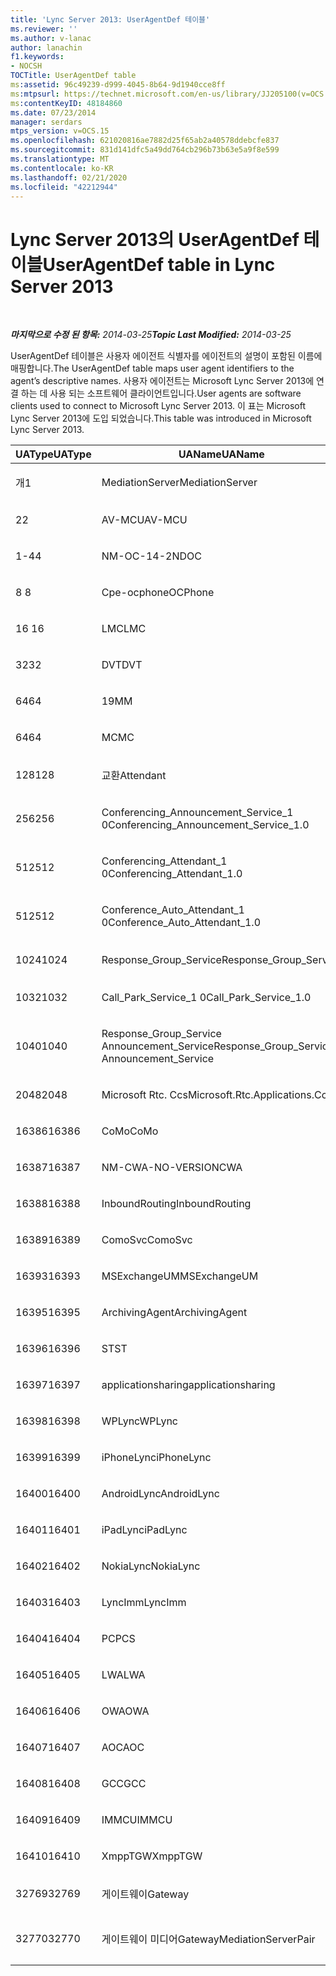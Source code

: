 ```yaml
---
title: 'Lync Server 2013: UserAgentDef 테이블'
ms.reviewer: ''
ms.author: v-lanac
author: lanachin
f1.keywords:
- NOCSH
TOCTitle: UserAgentDef table
ms:assetid: 96c49239-d999-4045-8b64-9d1940cce8ff
ms:mtpsurl: https://technet.microsoft.com/en-us/library/JJ205100(v=OCS.15)
ms:contentKeyID: 48184860
ms.date: 07/23/2014
manager: serdars
mtps_version: v=OCS.15
ms.openlocfilehash: 621020816ae7882d25f65ab2a40578ddebcfe837
ms.sourcegitcommit: 831d141dfc5a49dd764cb296b73b63e5a9f8e599
ms.translationtype: MT
ms.contentlocale: ko-KR
ms.lasthandoff: 02/21/2020
ms.locfileid: "42212944"
---
```

<div data-xmlns="http://www.w3.org/1999/xhtml">

<div class="topic" data-xmlns="http://www.w3.org/1999/xhtml" data-msxsl="urn:schemas-microsoft-com:xslt" data-cs="https://msdn.microsoft.com/">

<div data-asp="https://msdn2.microsoft.com/asp">

# <a name="useragentdef-table-in-lync-server-2013"></a><span data-ttu-id="8c978-102">Lync Server 2013의 UserAgentDef 테이블</span><span class="sxs-lookup"><span data-stu-id="8c978-102">UserAgentDef table in Lync Server 2013</span></span>

</div>

<div id="mainSection">

<div id="mainBody">

<span> </span>

<span data-ttu-id="8c978-103">_**마지막으로 수정 된 항목:** 2014-03-25_</span><span class="sxs-lookup"><span data-stu-id="8c978-103">_**Topic Last Modified:** 2014-03-25_</span></span>

<span data-ttu-id="8c978-104">UserAgentDef 테이블은 사용자 에이전트 식별자를 에이전트의 설명이 포함된 이름에 매핑합니다.</span><span class="sxs-lookup"><span data-stu-id="8c978-104">The UserAgentDef table maps user agent identifiers to the agent’s descriptive names.</span></span> <span data-ttu-id="8c978-105">사용자 에이전트는 Microsoft Lync Server 2013에 연결 하는 데 사용 되는 소프트웨어 클라이언트입니다.</span><span class="sxs-lookup"><span data-stu-id="8c978-105">User agents are software clients used to connect to Microsoft Lync Server 2013.</span></span> <span data-ttu-id="8c978-106">이 표는 Microsoft Lync Server 2013에 도입 되었습니다.</span><span class="sxs-lookup"><span data-stu-id="8c978-106">This table was introduced in Microsoft Lync Server 2013.</span></span>


<table>
<colgroup>
<col style="width: 33%" />
<col style="width: 33%" />
<col style="width: 33%" />
</colgroup>
<thead>
<tr class="header">
<th><span data-ttu-id="8c978-107">UAType</span><span class="sxs-lookup"><span data-stu-id="8c978-107">UAType</span></span></th>
<th><span data-ttu-id="8c978-108">UAName</span><span class="sxs-lookup"><span data-stu-id="8c978-108">UAName</span></span></th>
<th><span data-ttu-id="8c978-109">UACategory</span><span class="sxs-lookup"><span data-stu-id="8c978-109">UACategory</span></span></th>
</tr>
</thead>
<tbody>
<tr class="odd">
<td><p><span data-ttu-id="8c978-110">개</span><span class="sxs-lookup"><span data-stu-id="8c978-110">1</span></span></p></td>
<td><p><span data-ttu-id="8c978-111">MediationServer</span><span class="sxs-lookup"><span data-stu-id="8c978-111">MediationServer</span></span></p></td>
<td><p><span data-ttu-id="8c978-112">MediationServer</span><span class="sxs-lookup"><span data-stu-id="8c978-112">MediationServer</span></span></p></td>
</tr>
<tr class="even">
<td><p><span data-ttu-id="8c978-113">2</span><span class="sxs-lookup"><span data-stu-id="8c978-113">2</span></span></p></td>
<td><p><span data-ttu-id="8c978-114">AV-MCU</span><span class="sxs-lookup"><span data-stu-id="8c978-114">AV-MCU</span></span></p></td>
<td><p><span data-ttu-id="8c978-115">AV-MCU</span><span class="sxs-lookup"><span data-stu-id="8c978-115">AV-MCU</span></span></p></td>
</tr>
<tr class="odd">
<td><p><span data-ttu-id="8c978-116">1-4</span><span class="sxs-lookup"><span data-stu-id="8c978-116">4</span></span></p></td>
<td><p><span data-ttu-id="8c978-117">NM-OC-14-2ND</span><span class="sxs-lookup"><span data-stu-id="8c978-117">OC</span></span></p></td>
<td><p><span data-ttu-id="8c978-118">NM-OC-14-2ND</span><span class="sxs-lookup"><span data-stu-id="8c978-118">OC</span></span></p></td>
</tr>
<tr class="even">
<td><p><span data-ttu-id="8c978-119">8 </span><span class="sxs-lookup"><span data-stu-id="8c978-119">8</span></span></p></td>
<td><p><span data-ttu-id="8c978-120">Cpe-ocphone</span><span class="sxs-lookup"><span data-stu-id="8c978-120">OCPhone</span></span></p></td>
<td><p><span data-ttu-id="8c978-121">Cpe-ocphone</span><span class="sxs-lookup"><span data-stu-id="8c978-121">OCPhone</span></span></p></td>
</tr>
<tr class="odd">
<td><p><span data-ttu-id="8c978-122">16 </span><span class="sxs-lookup"><span data-stu-id="8c978-122">16</span></span></p></td>
<td><p><span data-ttu-id="8c978-123">LMC</span><span class="sxs-lookup"><span data-stu-id="8c978-123">LMC</span></span></p></td>
<td><p><span data-ttu-id="8c978-124">LMC</span><span class="sxs-lookup"><span data-stu-id="8c978-124">LMC</span></span></p></td>
</tr>
<tr class="even">
<td><p><span data-ttu-id="8c978-125">32</span><span class="sxs-lookup"><span data-stu-id="8c978-125">32</span></span></p></td>
<td><p><span data-ttu-id="8c978-126">DVT</span><span class="sxs-lookup"><span data-stu-id="8c978-126">DVT</span></span></p></td>
<td><p><span data-ttu-id="8c978-127">DVT</span><span class="sxs-lookup"><span data-stu-id="8c978-127">DVT</span></span></p></td>
</tr>
<tr class="odd">
<td><p><span data-ttu-id="8c978-128">64</span><span class="sxs-lookup"><span data-stu-id="8c978-128">64</span></span></p></td>
<td><p><span data-ttu-id="8c978-129">19</span><span class="sxs-lookup"><span data-stu-id="8c978-129">MM</span></span></p></td>
<td><p><span data-ttu-id="8c978-130">19</span><span class="sxs-lookup"><span data-stu-id="8c978-130">MM</span></span></p></td>
</tr>
<tr class="even">
<td><p><span data-ttu-id="8c978-131">64</span><span class="sxs-lookup"><span data-stu-id="8c978-131">64</span></span></p></td>
<td><p><span data-ttu-id="8c978-132">MC</span><span class="sxs-lookup"><span data-stu-id="8c978-132">MC</span></span></p></td>
<td><p><span data-ttu-id="8c978-133">19</span><span class="sxs-lookup"><span data-stu-id="8c978-133">MM</span></span></p></td>
</tr>
<tr class="odd">
<td><p><span data-ttu-id="8c978-134">128</span><span class="sxs-lookup"><span data-stu-id="8c978-134">128</span></span></p></td>
<td><p><span data-ttu-id="8c978-135">교환</span><span class="sxs-lookup"><span data-stu-id="8c978-135">Attendant</span></span></p></td>
<td><p><span data-ttu-id="8c978-136">교환</span><span class="sxs-lookup"><span data-stu-id="8c978-136">Attendant</span></span></p></td>
</tr>
<tr class="even">
<td><p><span data-ttu-id="8c978-137">256</span><span class="sxs-lookup"><span data-stu-id="8c978-137">256</span></span></p></td>
<td><p><span data-ttu-id="8c978-138">Conferencing_Announcement_Service_1 0</span><span class="sxs-lookup"><span data-stu-id="8c978-138">Conferencing_Announcement_Service_1.0</span></span></p></td>
<td><p><span data-ttu-id="8c978-139">인증</span><span class="sxs-lookup"><span data-stu-id="8c978-139">CAS</span></span></p></td>
</tr>
<tr class="odd">
<td><p><span data-ttu-id="8c978-140">512</span><span class="sxs-lookup"><span data-stu-id="8c978-140">512</span></span></p></td>
<td><p><span data-ttu-id="8c978-141">Conferencing_Attendant_1 0</span><span class="sxs-lookup"><span data-stu-id="8c978-141">Conferencing_Attendant_1.0</span></span></p></td>
<td><p><span data-ttu-id="8c978-142">CAA</span><span class="sxs-lookup"><span data-stu-id="8c978-142">CAA</span></span></p></td>
</tr>
<tr class="even">
<td><p><span data-ttu-id="8c978-143">512</span><span class="sxs-lookup"><span data-stu-id="8c978-143">512</span></span></p></td>
<td><p><span data-ttu-id="8c978-144">Conference_Auto_Attendant_1 0</span><span class="sxs-lookup"><span data-stu-id="8c978-144">Conference_Auto_Attendant_1.0</span></span></p></td>
<td><p><span data-ttu-id="8c978-145">CAA</span><span class="sxs-lookup"><span data-stu-id="8c978-145">CAA</span></span></p></td>
</tr>
<tr class="odd">
<td><p><span data-ttu-id="8c978-146">1024</span><span class="sxs-lookup"><span data-stu-id="8c978-146">1024</span></span></p></td>
<td><p><span data-ttu-id="8c978-147">Response_Group_Service</span><span class="sxs-lookup"><span data-stu-id="8c978-147">Response_Group_Service</span></span></p></td>
<td><p><span data-ttu-id="8c978-148">컴파일하지</span><span class="sxs-lookup"><span data-stu-id="8c978-148">RGS</span></span></p></td>
</tr>
<tr class="even">
<td><p><span data-ttu-id="8c978-149">1032</span><span class="sxs-lookup"><span data-stu-id="8c978-149">1032</span></span></p></td>
<td><p><span data-ttu-id="8c978-150">Call_Park_Service_1 0</span><span class="sxs-lookup"><span data-stu-id="8c978-150">Call_Park_Service_1.0</span></span></p></td>
<td><p><span data-ttu-id="8c978-151">CPS</span><span class="sxs-lookup"><span data-stu-id="8c978-151">CPS</span></span></p></td>
</tr>
<tr class="odd">
<td><p><span data-ttu-id="8c978-152">1040</span><span class="sxs-lookup"><span data-stu-id="8c978-152">1040</span></span></p></td>
<td><p><span data-ttu-id="8c978-153">Response_Group_Service Announcement_Service</span><span class="sxs-lookup"><span data-stu-id="8c978-153">Response_Group_Service Announcement_Service</span></span></p></td>
<td><p><span data-ttu-id="8c978-154">에</span><span class="sxs-lookup"><span data-stu-id="8c978-154">AS</span></span></p></td>
</tr>
<tr class="even">
<td><p><span data-ttu-id="8c978-155">2048</span><span class="sxs-lookup"><span data-stu-id="8c978-155">2048</span></span></p></td>
<td><p><span data-ttu-id="8c978-156">Microsoft Rtc. Ccs</span><span class="sxs-lookup"><span data-stu-id="8c978-156">Microsoft.Rtc.Applications.Ccs</span></span></p></td>
<td><p><span data-ttu-id="8c978-157">CCS</span><span class="sxs-lookup"><span data-stu-id="8c978-157">CCS</span></span></p></td>
</tr>
<tr class="odd">
<td><p><span data-ttu-id="8c978-158">16386</span><span class="sxs-lookup"><span data-stu-id="8c978-158">16386</span></span></p></td>
<td><p><span data-ttu-id="8c978-159">CoMo</span><span class="sxs-lookup"><span data-stu-id="8c978-159">CoMo</span></span></p></td>
<td><p><span data-ttu-id="8c978-160">CoMo</span><span class="sxs-lookup"><span data-stu-id="8c978-160">CoMo</span></span></p></td>
</tr>
<tr class="even">
<td><p><span data-ttu-id="8c978-161">16387</span><span class="sxs-lookup"><span data-stu-id="8c978-161">16387</span></span></p></td>
<td><p><span data-ttu-id="8c978-162">NM-CWA-NO-VERSION</span><span class="sxs-lookup"><span data-stu-id="8c978-162">CWA</span></span></p></td>
<td><p><span data-ttu-id="8c978-163">NM-CWA-NO-VERSION</span><span class="sxs-lookup"><span data-stu-id="8c978-163">CWA</span></span></p></td>
</tr>
<tr class="odd">
<td><p><span data-ttu-id="8c978-164">16388</span><span class="sxs-lookup"><span data-stu-id="8c978-164">16388</span></span></p></td>
<td><p><span data-ttu-id="8c978-165">InboundRouting</span><span class="sxs-lookup"><span data-stu-id="8c978-165">InboundRouting</span></span></p></td>
<td><p><span data-ttu-id="8c978-166">InboundRouting</span><span class="sxs-lookup"><span data-stu-id="8c978-166">InboundRouting</span></span></p></td>
</tr>
<tr class="even">
<td><p><span data-ttu-id="8c978-167">16389</span><span class="sxs-lookup"><span data-stu-id="8c978-167">16389</span></span></p></td>
<td><p><span data-ttu-id="8c978-168">ComoSvc</span><span class="sxs-lookup"><span data-stu-id="8c978-168">ComoSvc</span></span></p></td>
<td><p><span data-ttu-id="8c978-169">ComoSvc</span><span class="sxs-lookup"><span data-stu-id="8c978-169">ComoSvc</span></span></p></td>
</tr>
<tr class="odd">
<td><p><span data-ttu-id="8c978-170">16393</span><span class="sxs-lookup"><span data-stu-id="8c978-170">16393</span></span></p></td>
<td><p><span data-ttu-id="8c978-171">MSExchangeUM</span><span class="sxs-lookup"><span data-stu-id="8c978-171">MSExchangeUM</span></span></p></td>
<td><p><span data-ttu-id="8c978-172">ExUM</span><span class="sxs-lookup"><span data-stu-id="8c978-172">ExUM</span></span></p></td>
</tr>
<tr class="even">
<td><p><span data-ttu-id="8c978-173">16395</span><span class="sxs-lookup"><span data-stu-id="8c978-173">16395</span></span></p></td>
<td><p><span data-ttu-id="8c978-174">ArchivingAgent</span><span class="sxs-lookup"><span data-stu-id="8c978-174">ArchivingAgent</span></span></p></td>
<td><p><span data-ttu-id="8c978-175">ARCHAGENT</span><span class="sxs-lookup"><span data-stu-id="8c978-175">ARCHAGENT</span></span></p></td>
</tr>
<tr class="odd">
<td><p><span data-ttu-id="8c978-176">16396</span><span class="sxs-lookup"><span data-stu-id="8c978-176">16396</span></span></p></td>
<td><p><span data-ttu-id="8c978-177">ST</span><span class="sxs-lookup"><span data-stu-id="8c978-177">ST</span></span></p></td>
<td><p><span data-ttu-id="8c978-178">ST</span><span class="sxs-lookup"><span data-stu-id="8c978-178">ST</span></span></p></td>
</tr>
<tr class="even">
<td><p><span data-ttu-id="8c978-179">16397</span><span class="sxs-lookup"><span data-stu-id="8c978-179">16397</span></span></p></td>
<td><p><span data-ttu-id="8c978-180">applicationsharing</span><span class="sxs-lookup"><span data-stu-id="8c978-180">applicationsharing</span></span></p></td>
<td><p><span data-ttu-id="8c978-181">ASMCU</span><span class="sxs-lookup"><span data-stu-id="8c978-181">ASMCU</span></span></p></td>
</tr>
<tr class="odd">
<td><p><span data-ttu-id="8c978-182">16398</span><span class="sxs-lookup"><span data-stu-id="8c978-182">16398</span></span></p></td>
<td><p><span data-ttu-id="8c978-183">WPLync</span><span class="sxs-lookup"><span data-stu-id="8c978-183">WPLync</span></span></p></td>
<td><p><span data-ttu-id="8c978-184">WPLync</span><span class="sxs-lookup"><span data-stu-id="8c978-184">WPLync</span></span></p></td>
</tr>
<tr class="even">
<td><p><span data-ttu-id="8c978-185">16399</span><span class="sxs-lookup"><span data-stu-id="8c978-185">16399</span></span></p></td>
<td><p><span data-ttu-id="8c978-186">iPhoneLync</span><span class="sxs-lookup"><span data-stu-id="8c978-186">iPhoneLync</span></span></p></td>
<td><p><span data-ttu-id="8c978-187">iPhoneLync</span><span class="sxs-lookup"><span data-stu-id="8c978-187">iPhoneLync</span></span></p></td>
</tr>
<tr class="odd">
<td><p><span data-ttu-id="8c978-188">16400</span><span class="sxs-lookup"><span data-stu-id="8c978-188">16400</span></span></p></td>
<td><p><span data-ttu-id="8c978-189">AndroidLync</span><span class="sxs-lookup"><span data-stu-id="8c978-189">AndroidLync</span></span></p></td>
<td><p><span data-ttu-id="8c978-190">AndroidLync</span><span class="sxs-lookup"><span data-stu-id="8c978-190">AndroidLync</span></span></p></td>
</tr>
<tr class="even">
<td><p><span data-ttu-id="8c978-191">16401</span><span class="sxs-lookup"><span data-stu-id="8c978-191">16401</span></span></p></td>
<td><p><span data-ttu-id="8c978-192">iPadLync</span><span class="sxs-lookup"><span data-stu-id="8c978-192">iPadLync</span></span></p></td>
<td><p><span data-ttu-id="8c978-193">iPadLync</span><span class="sxs-lookup"><span data-stu-id="8c978-193">iPadLync</span></span></p></td>
</tr>
<tr class="odd">
<td><p><span data-ttu-id="8c978-194">16402</span><span class="sxs-lookup"><span data-stu-id="8c978-194">16402</span></span></p></td>
<td><p><span data-ttu-id="8c978-195">NokiaLync</span><span class="sxs-lookup"><span data-stu-id="8c978-195">NokiaLync</span></span></p></td>
<td><p><span data-ttu-id="8c978-196">NokiaLync</span><span class="sxs-lookup"><span data-stu-id="8c978-196">NokiaLync</span></span></p></td>
</tr>
<tr class="even">
<td><p><span data-ttu-id="8c978-197">16403</span><span class="sxs-lookup"><span data-stu-id="8c978-197">16403</span></span></p></td>
<td><p><span data-ttu-id="8c978-198">LyncImm</span><span class="sxs-lookup"><span data-stu-id="8c978-198">LyncImm</span></span></p></td>
<td><p><span data-ttu-id="8c978-199">LyncImm</span><span class="sxs-lookup"><span data-stu-id="8c978-199">LyncImm</span></span></p></td>
</tr>
<tr class="odd">
<td><p><span data-ttu-id="8c978-200">16404</span><span class="sxs-lookup"><span data-stu-id="8c978-200">16404</span></span></p></td>
<td><p><span data-ttu-id="8c978-201">PC</span><span class="sxs-lookup"><span data-stu-id="8c978-201">PCS</span></span></p></td>
<td><p><span data-ttu-id="8c978-202">PC</span><span class="sxs-lookup"><span data-stu-id="8c978-202">PCS</span></span></p></td>
</tr>
<tr class="even">
<td><p><span data-ttu-id="8c978-203">16405</span><span class="sxs-lookup"><span data-stu-id="8c978-203">16405</span></span></p></td>
<td><p><span data-ttu-id="8c978-204">LWA</span><span class="sxs-lookup"><span data-stu-id="8c978-204">LWA</span></span></p></td>
<td><p><span data-ttu-id="8c978-205">LWA</span><span class="sxs-lookup"><span data-stu-id="8c978-205">LWA</span></span></p></td>
</tr>
<tr class="odd">
<td><p><span data-ttu-id="8c978-206">16406</span><span class="sxs-lookup"><span data-stu-id="8c978-206">16406</span></span></p></td>
<td><p><span data-ttu-id="8c978-207">OWA</span><span class="sxs-lookup"><span data-stu-id="8c978-207">OWA</span></span></p></td>
<td><p><span data-ttu-id="8c978-208">OWA</span><span class="sxs-lookup"><span data-stu-id="8c978-208">OWA</span></span></p></td>
</tr>
<tr class="even">
<td><p><span data-ttu-id="8c978-209">16407</span><span class="sxs-lookup"><span data-stu-id="8c978-209">16407</span></span></p></td>
<td><p><span data-ttu-id="8c978-210">AOC</span><span class="sxs-lookup"><span data-stu-id="8c978-210">AOC</span></span></p></td>
<td><p><span data-ttu-id="8c978-211">AOC</span><span class="sxs-lookup"><span data-stu-id="8c978-211">AOC</span></span></p></td>
</tr>
<tr class="odd">
<td><p><span data-ttu-id="8c978-212">16408</span><span class="sxs-lookup"><span data-stu-id="8c978-212">16408</span></span></p></td>
<td><p><span data-ttu-id="8c978-213">GCC</span><span class="sxs-lookup"><span data-stu-id="8c978-213">GCC</span></span></p></td>
<td><p><span data-ttu-id="8c978-214">GCC</span><span class="sxs-lookup"><span data-stu-id="8c978-214">GCC</span></span></p></td>
</tr>
<tr class="even">
<td><p><span data-ttu-id="8c978-215">16409</span><span class="sxs-lookup"><span data-stu-id="8c978-215">16409</span></span></p></td>
<td><p><span data-ttu-id="8c978-216">IMMCU</span><span class="sxs-lookup"><span data-stu-id="8c978-216">IMMCU</span></span></p></td>
<td><p><span data-ttu-id="8c978-217">IMMCU</span><span class="sxs-lookup"><span data-stu-id="8c978-217">IMMCU</span></span></p></td>
</tr>
<tr class="odd">
<td><p><span data-ttu-id="8c978-218">16410</span><span class="sxs-lookup"><span data-stu-id="8c978-218">16410</span></span></p></td>
<td><p><span data-ttu-id="8c978-219">XmppTGW</span><span class="sxs-lookup"><span data-stu-id="8c978-219">XmppTGW</span></span></p></td>
<td><p><span data-ttu-id="8c978-220">XmppGateway</span><span class="sxs-lookup"><span data-stu-id="8c978-220">XmppGateway</span></span></p></td>
</tr>
<tr class="even">
<td><p><span data-ttu-id="8c978-221">32769</span><span class="sxs-lookup"><span data-stu-id="8c978-221">32769</span></span></p></td>
<td><p><span data-ttu-id="8c978-222">게이트웨이</span><span class="sxs-lookup"><span data-stu-id="8c978-222">Gateway</span></span></p></td>
<td><p><span data-ttu-id="8c978-223">게이트웨이</span><span class="sxs-lookup"><span data-stu-id="8c978-223">Gateway</span></span></p></td>
</tr>
<tr class="odd">
<td><p><span data-ttu-id="8c978-224">32770</span><span class="sxs-lookup"><span data-stu-id="8c978-224">32770</span></span></p></td>
<td><p><span data-ttu-id="8c978-225">게이트웨이 미디어</span><span class="sxs-lookup"><span data-stu-id="8c978-225">GatewayMediationServerPair</span></span></p></td>
<td><p><span data-ttu-id="8c978-226">게이트웨이 미디어</span><span class="sxs-lookup"><span data-stu-id="8c978-226">GatewayMediationServerPair</span></span></p></td>
</tr>
</tbody>
</table>


</div>

<span> </span>

</div>

</div>

</div>

